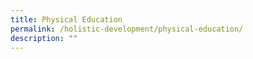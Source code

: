 ```yaml
---
title: Physical Education
permalink: /holistic-development/physical-education/
description: ""
---
```

